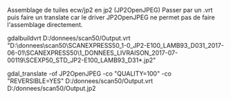 Assemblage de tuiles ecw/jp2 en jp2 (JP2OpenJPEG)
Passer par un .vrt puis faire un translate car le driver JP2OpenJPEG ne permet pas de faire l'assemblage directement.

gdalbuildvrt D:/donnees/scan50/Output.vrt "D:\donnees\scan50\SCANEXPRESS50_1-0_JP2-E100_LAMB93_D031_2017-06-01\SCANEXPRESS50\1_DONNEES_LIVRAISON_2017-07-00119\SCEXP50_STD_JP2-E100_LAMB93_D31\*.jp2"

gdal_translate -of JP2OpenJPEG -co "QUALITY=100" -co "REVERSIBLE=YES"  D:/donnees/scan50/Output.vrt D:/donnees/scan50/Output.jp2
